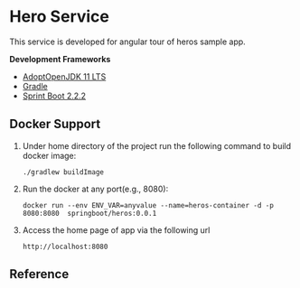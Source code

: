 # Hero Service
This service is developed for angular tour of heros sample app.

**Development Frameworks**
* [AdoptOpenJDK 11 LTS](https://adoptopenjdk.net/?variant=openjdk11&jvmVariant=hotspot)
* [Gradle](https://docs.gradle.org)
* [Sprint Boot 2.2.2](https://docs.spring.io/spring-boot/docs/2.2.2.RELEASE/gradle-plugin/reference/html/)

    
Docker Support
-----------------------------------

1. Under home directory of the project run the following command to build docker image:
   ```
   ./gradlew buildImage
    ```
2. Run the docker at any port(e.g., 8080):   
   ```
   docker run --env ENV_VAR=anyvalue --name=heros-container -d -p 8080:8080  springboot/heros:0.0.1
   ```
3. Access the home page of app via the following url    
    ```
    http://localhost:8080
    ```

Reference
---------

